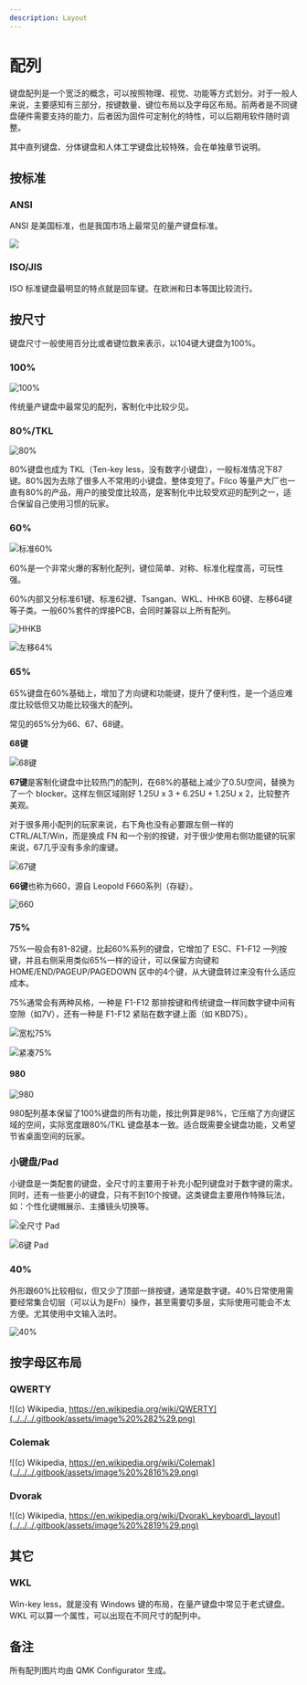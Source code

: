 ```yaml
---
description: Layout
---
```


# 配列

键盘配列是一个宽泛的概念，可以按照物理、视觉、功能等方式划分。对于一般人来说，主要感知有三部分，按键数量、键位布局以及字母区布局。前两者是不同键盘硬件需要支持的能力，后者因为固件可定制化的特性，可以后期用软件随时调整。

其中直列键盘、分体键盘和人体工学键盘比较特殊，会在单独章节说明。

## 按标准

### ANSI

ANSI 是美国标准，也是我国市场上最常见的量产键盘标准。

![](../../../.gitbook/assets/image%20%2823%29.png)

### ISO/JIS

ISO 标准键盘最明显的特点就是回车键。在欧洲和日本等国比较流行。

## 按尺寸

键盘尺寸一般使用百分比或者键位数来表示，以104键大键盘为100%。

### 100%

![100%](../../../.gitbook/assets/image%20%286%29.png)

传统量产键盘中最常见的配列，客制化中比较少见。

### 80%/TKL

![80%](../../../.gitbook/assets/image%20%288%29.png)

80%键盘也成为 TKL（Ten-key less，没有数字小键盘），一般标准情况下87键。80%因为去除了很多人不常用的小键盘，整体变短了。Filco 等量产大厂也一直有80%的产品，用户的接受度比较高，是客制化中比较受欢迎的配列之一，适合保留自己使用习惯的玩家。

### 60%

![&#x6807;&#x51C6;60%](../../../.gitbook/assets/image%20%2815%29.png)

60%是一个非常火爆的客制化配列，键位简单、对称、标准化程度高，可玩性强。

60%内部又分标准61键、标准62键、Tsangan、WKL、HHKB 60键、左移64键等子类。一般60%套件的焊接PCB，会同时兼容以上所有配列。



![HHKB](../../../.gitbook/assets/image%20%285%29.png)

![&#x5DE6;&#x79FB;64%](../../../.gitbook/assets/image%20%2811%29.png)

### 65%

65%键盘在60%基础上，增加了方向键和功能键，提升了便利性，是一个适应难度比较低但又功能比较强大的配列。

常见的65%分为66、67、68键。

**68键**

![68&#x952E;](../../../.gitbook/assets/image%20%2822%29.png)

**67键**是客制化键盘中比较热门的配列，在68%的基础上减少了0.5U空间，替换为了一个 blocker。这样左侧区域刚好 1.25U x 3 + 6.25U + 1.25U x 2，比较整齐美观。

对于很多用小配列的玩家来说，右下角也没有必要跟左侧一样的 CTRL/ALT/Win，而是换成 FN 和一个别的按键，对于很少使用右侧功能键的玩家来说，67几乎没有多余的废键。

![67&#x952E;](../../../.gitbook/assets/image%20%283%29.png)

**66键**也称为660，源自 Leopold F660系列（存疑）。

![660](../../../.gitbook/assets/image%20%284%29.png)

### 75%

75%一般会有81-82键，比起60%系列的键盘，它增加了 ESC、F1-F12 一列按键，并且右侧采用类似65%一样的设计，可以保留方向键和 HOME/END/PAGEUP/PAGEDOWN 区中的4个键，从大键盘转过来没有什么适应成本。

75%通常会有两种风格，一种是 F1-F12 那排按键和传统键盘一样同数字键中间有空隙（如7V），还有一种是 F1-F12 紧贴在数字键上面（如 KBD75）。

![&#x5BBD;&#x677E;75%](../../../.gitbook/assets/image%20%2818%29.png)

![&#x7D27;&#x51D1;75%](../../../.gitbook/assets/image%20%289%29.png)

#### 980

![980](../../../.gitbook/assets/image%20%281%29.png)

980配列基本保留了100%键盘的所有功能，按比例算是98%，它压缩了方向键区域的空间，实际宽度跟80%/TKL 键盘基本一致。适合既需要全键盘功能，又希望节省桌面空间的玩家。

### 小键盘/Pad

小键盘是一类配套的键盘，全尺寸的主要用于补充小配列键盘对于数字键的需求。同时，还有一些更小的键盘，只有不到10个按键。这类键盘主要用作特殊玩法，如：个性化键帽展示、主播镜头切换等。

![&#x5168;&#x5C3A;&#x5BF8; Pad](../../../.gitbook/assets/image%20%2812%29.png)

![6&#x952E; Pad](../../../.gitbook/assets/image.png)

### 40%

外形跟60%比较相似，但又少了顶部一排按键，通常是数字键。40%日常使用需要经常集合切层（可以认为是Fn）操作，甚至需要切多层，实际使用可能会不太方便。尤其使用中文输入法时。

![40%](../../../.gitbook/assets/image%20%2810%29.png)

## 按字母区布局

### QWERTY

![\(c\) Wikipedia, https://en.wikipedia.org/wiki/QWERTY](../../../.gitbook/assets/image%20%282%29.png)

### Colemak

![\(c\) Wikipedia, https://en.wikipedia.org/wiki/Colemak](../../../.gitbook/assets/image%20%2816%29.png)

### Dvorak

![\(c\) Wikipedia, https://en.wikipedia.org/wiki/Dvorak\_keyboard\_layout](../../../.gitbook/assets/image%20%2819%29.png)

## 其它

### WKL

Win-key less，就是没有 Windows 键的布局，在量产键盘中常见于老式键盘。WKL 可以算一个属性，可以出现在不同尺寸的配列中。

## 备注

所有配列图片均由 QMK Configurator 生成。

